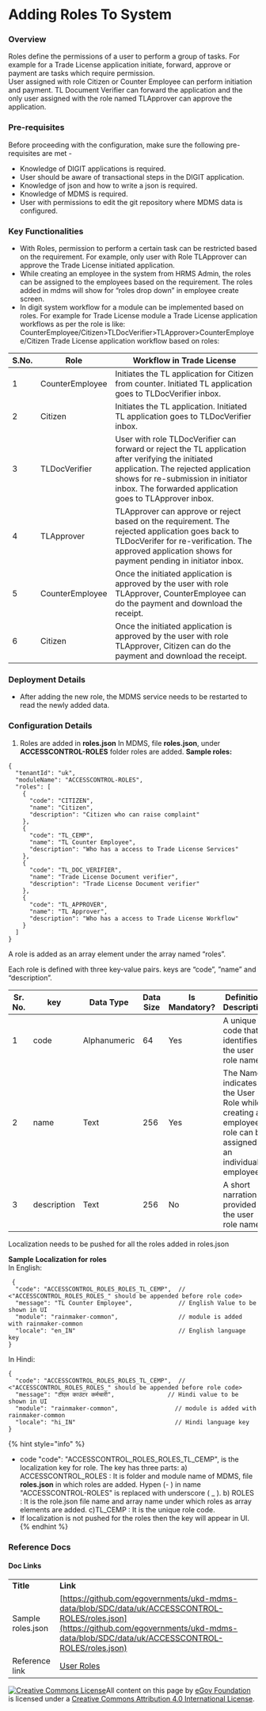 # Adding Roles To System

### Overview <a href="#overview" id="overview"></a>

Roles define the permissions of a user to perform a group of tasks. For example for a Trade License application initiate, forward, approve or payment are tasks which require permission.\
User assigned with role Citizen or Counter Employee can perform initiation and payment. TL Document Verifier can forward the application and the only user assigned with the role named TLApprover can approve the application.

### Pre-requisites <a href="#pre-requisites" id="pre-requisites"></a>

Before proceeding with the configuration, make sure the following pre-requisites are met -

* Knowledge of DIGIT applications is required.
* User should be aware of transactional steps in the DIGIT application.
* Knowledge of json and how to write a json is required.
* Knowledge of MDMS is required.
* User with permissions to edit the git repository where MDMS data is configured.

### Key Functionalities <a href="#key-functionalities" id="key-functionalities"></a>

* With Roles, permission to perform a certain task can be restricted based on the requirement. For example, only user with Role TLApprover can approve the Trade License initiated application.
* While creating an employee in the system from HRMS Admin, the roles can be assigned to the employees based on the requirement. The roles added in mdms will show for “roles drop down” in employee create screen.
* In digit system workflow for a module can be implemented based on roles. For example for Trade License module a Trade License application workflows as per the role is like: CounterEmployee/Citizen>TLDocVerifier>TLApprover>CounterEmployee/Citizen Trade License application workflow based on roles:

| S.No. | Role            | Workflow in Trade License                                                                                                                                                                                                                 |
| ----- | --------------- | ----------------------------------------------------------------------------------------------------------------------------------------------------------------------------------------------------------------------------------------- |
| 1     | CounterEmployee | Initiates the TL application for Citizen from counter. Initiated TL application goes to TLDocVerifier inbox.                                                                                                                              |
| 2     | Citizen         | Initiates the TL application. Initiated TL application goes to TLDocVerifier inbox.                                                                                                                                                       |
| 3     | TLDocVerifier   | User with role TLDocVerifier can forward or reject the TL application after verifying the initiated application. The rejected application shows for re-submission in initiator inbox. The forwarded application goes to TLApprover inbox. |
| 4     | TLApprover      | TLApprover can approve or reject based on the requirement. The rejected application goes back to TLDocVerifer for re-verification. The approved application shows for payment pending in initiator inbox.                                 |
| 5     | CounterEmployee | Once the initiated application is approved by the user with role TLApprover, CounterEmployee can do the payment and download the receipt.                                                                                                 |
| 6     | Citizen         | Once the initiated application is approved by the user with role TLApprover, Citizen can do the payment and download the receipt.                                                                                                         |

### Deployment Details <a href="#deployment-details" id="deployment-details"></a>

* After adding the new role, the MDMS service needs to be restarted to read the newly added data.

### Configuration Details <a href="#configuration-details" id="configuration-details"></a>

1. Roles are added in **roles.json** In MDMS, file **roles.json**, under **ACCESSCONTROL-ROLES** folder roles are added. **Sample roles:**

```
{
  "tenantId": "uk",
  "moduleName": "ACCESSCONTROL-ROLES",
  "roles": [
    {
      "code": "CITIZEN",
      "name": "Citizen",
      "description": "Citizen who can raise complaint"
    },
    {
      "code": "TL_CEMP",
      "name": "TL Counter Employee",
      "description": "Who has a access to Trade License Services"
    },
    {
      "code": "TL_DOC_VERIFIER",
      "name": "Trade License Document verifier",
      "description": "Trade License Document verifier"
    },
    {
      "code": "TL_APPROVER",
      "name": "TL Approver",
      "description": "Who has a access to Trade License Workflow"
    }
  ]
}
```

A role is added as an array element under the array named “roles”.

Each role is defined with three key-value pairs. keys are “code”, ”name” and “description”.

| Sr. No. | key         | Data Type    | Data Size | Is Mandatory? | Definition/ Description                                                                                       |
| ------- | ----------- | ------------ | --------- | ------------- | ------------------------------------------------------------------------------------------------------------- |
| 1       | code        | Alphanumeric | 64        | Yes           | A unique code that identifies the user role name.                                                             |
| 2       | name        | Text         | 256       | Yes           | The Name indicates the User Role while creating an employee a role can be assigned to an individual employee. |
| 3       | description | Text         | 256       | No            | A short narration provided to the user role name.                                                             |

Localization needs to be pushed for all the roles added in roles.json

**Sample** **Localization for** **roles**\
In English:

```
 {
  "code": "ACCESSCONTROL_ROLES_ROLES_TL_CEMP",  // <"ACCESSCONTROL_ROLES_ROLES_" should be appended before role code>
  "message": "TL Counter Employee",             // English Value to be shown in UI
  "module": "rainmaker-common",                 // module is added with rainmaker-common
  "locale": "en_IN"                             // English language key
}
```

In Hindi:

```
{
  "code": "ACCESSCONTROL_ROLES_ROLES_TL_CEMP",  // <"ACCESSCONTROL_ROLES_ROLES_" should be appended before role code>
  "message": "टीएल काउंटर कर्मचारी",               // Hindi value to be shown in UI
  "module": "rainmaker-common",                // module is added with rainmaker-common
  "locale": "hi_IN"                            // Hindi language key
}
```

{% hint style="info" %}
* code "code": "ACCESSCONTROL\_ROLES\_ROLES\_TL\_CEMP", is the localization key for role. The key has three parts: a) ACCESSCONTROL\_ROLES : It is folder and module name of MDMS, file **roles.json** in which roles are added. Hypen (- ) in name "ACCESSCONTROL-ROLES" is replaced with underscore ( \_ ). b) ROLES : It is the role.json file name and array name under which roles as array elements are added. c)TL\_CEMP : It is the unique role code.
* If localization is not pushed for the roles then the key will appear in UI.
{% endhint %}

### Reference Docs <a href="#reference-docs" id="reference-docs"></a>

#### Doc Links <a href="#doc-links" id="doc-links"></a>

|                   |                                                                                                                                                                                                |
| ----------------- | ---------------------------------------------------------------------------------------------------------------------------------------------------------------------------------------------- |
| **Title**         | **Link**                                                                                                                                                                                       |
| Sample roles.json | [https://github.com/egovernments/ukd-mdms-data/blob/SDC/data/uk/ACCESSCONTROL-ROLES/roles.json](https://github.com/egovernments/ukd-mdms-data/blob/SDC/data/uk/ACCESSCONTROL-ROLES/roles.json) |
| Reference link    | [User Roles](https://digit-discuss.atlassian.net/wiki/spaces/DO/pages/428769455/User+Roles)                                                                                                    |

[![Creative Commons License](https://i.creativecommons.org/l/by/4.0/80x15.png)​](http://creativecommons.org/licenses/by/4.0/)All content on this page by [eGov Foundation](https://egov.org.in) is licensed under a [Creative Commons Attribution 4.0 International License](http://creativecommons.org/licenses/by/4.0/).
